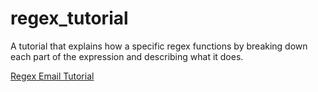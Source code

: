 # regex_tutorial
A tutorial that explains how a specific regex functions by breaking down each part of the expression and describing what it does.

[Regex Email Tutorial](https://gist.github.com/BDunham484/a5a1bd2c2b7c087f1b4add21fbd423fc)
